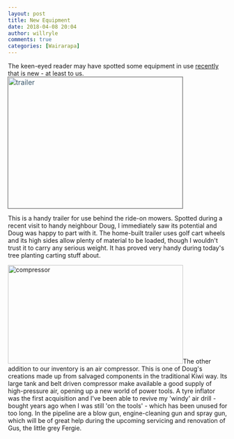 ```yaml
---
layout: post
title: New Equipment
date: 2018-04-08 20:04
author: willryle
comments: true
categories: [Wairarapa]
---
```

The keen-eyed reader may have spotted some equipment in use <a href="https://willryle.wordpress.com/2018/04/08/tree-planting/" target="_blank" rel="noopener">recently</a> that is new - at least to us.<!--more--><img class="  wp-image-2513 alignleft" style="outline:#777777 solid 1px;height:301px;text-align:left;color:#3d596d;text-transform:none;text-indent:0;letter-spacing:normal;font-size:16px;font-style:normal;font-variant:normal;font-weight:400;text-decoration:none;word-spacing:0;white-space:normal;max-width:680px;orphans:2;background-color:transparent;" src="https://willryle.files.wordpress.com/2018/04/trailer.jpg" alt="trailer" width="401" height="502" />

This is a handy trailer for use behind the ride-on mowers. Spotted during a recent visit to handy neighbour Doug, I immediately saw its potential and Doug was happy to part with it. The home-built trailer uses golf cart wheels and its high sides allow plenty of material to be loaded, though I wouldn't trust it to carry any serious weight. It has proved very handy during today's tree planting carting stuff about.

<img class="  wp-image-2512 alignleft" src="https://willryle.files.wordpress.com/2018/04/compressor.jpg" alt="compressor" width="402" height="226" />The other addition to our inventory is an air compressor. This is one of Doug's creations made up from salvaged components in the traditional Kiwi way. Its large tank and belt driven compressor make available a good supply of high-pressure air, opening up a new world of power tools. A tyre inflator was the first acquisition and I've been able to revive my 'windy' air drill - bought years ago when I was still 'on the tools' - which has been unused for too long. In the pipeline are a blow gun, engine-cleaning gun and spray gun, which will be of great help during the upcoming servicing and renovation of Gus, the little grey Fergie.

&nbsp;

&nbsp;
